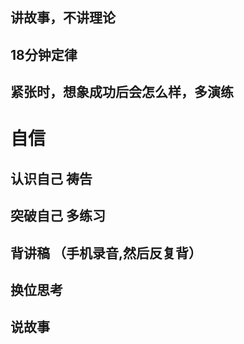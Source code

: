 ## 讲故事，不讲理论
## 18分钟定律
## 紧张时，想象成功后会怎么样，多演练

# 自信 
## 认识自己 祷告
## 突破自己 多练习
## 背讲稿 （手机录音,然后反复背）
## 换位思考
## 说故事
